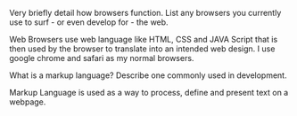 Very briefly detail how browsers function. List any browsers you currently use to surf - or even develop for - the web.

Web Browsers use web language like HTML, CSS and JAVA Script that is then used by the browser to translate into an intended web design. I use google chrome and safari as my normal browsers.

What is a markup language? Describe one commonly used in development.

Markup Language is used as a way to process, define and present text on a webpage.
